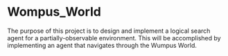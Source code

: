 # Wompus_World
The purpose of this project is to design and implement a logical search agent for
a partially-observable environment. This will be accomplished by implementing an
agent that navigates through the Wumpus World.
